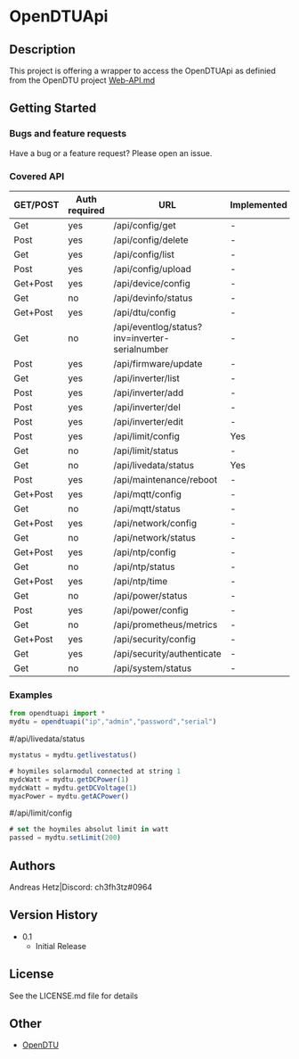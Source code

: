 # OpenDTUApi



## Description

This project is offering a wrapper to access the OpenDTUApi as definied from the OpenDTU project [Web-API.md
](https://github.com/tbnobody/OpenDTU/blob/master/docs/Web-API.md)

## Getting Started

### Bugs and feature requests

Have a bug or a feature request? Please open an issue.

### Covered API
| GET/POST | Auth required | URL |Implemented
| -------- | --- | -- |--|
| Get      | yes | /api/config/get | -
| Post     | yes | /api/config/delete |-
| Get      | yes | /api/config/list |-
| Post     | yes | /api/config/upload |-
| Get+Post | yes | /api/device/config |-
| Get      | no  | /api/devinfo/status |-
| Get+Post | yes | /api/dtu/config |-
| Get      | no  | /api/eventlog/status?inv=inverter-serialnumber |-
| Post     | yes | /api/firmware/update |-
| Get      | yes | /api/inverter/list |-
| Post     | yes | /api/inverter/add |-
| Post     | yes | /api/inverter/del |-
| Post     | yes | /api/inverter/edit |-
| Post     | yes | /api/limit/config |Yes
| Get      | no  | /api/limit/status |-
| Get      | no  | /api/livedata/status |Yes
| Post     | yes | /api/maintenance/reboot |-
| Get+Post | yes | /api/mqtt/config |-
| Get      | no  | /api/mqtt/status |-
| Get+Post | yes | /api/network/config |-
| Get      | no  | /api/network/status |-
| Get+Post | yes | /api/ntp/config |-
| Get      | no  | /api/ntp/status |-
| Get+Post | yes | /api/ntp/time |-
| Get      | no  | /api/power/status |-
| Post     | yes | /api/power/config |-
| Get      | no  | /api/prometheus/metrics |-
| Get+Post | yes | /api/security/config |-
| Get      | yes | /api/security/authenticate |-
| Get      | no  | /api/system/status |-

### Examples 
``` js
from opendtuapi import *
mydtu = opendtuapi("ip","admin","password","serial")
```
#/api/livedata/status
``` js
mystatus = mydtu.getlivestatus()

# hoymiles solarmodul connected at string 1
mydcWatt = mydtu.getDCPower(1) 
mydcWatt = mydtu.getDCVoltage(1)
myacPower = mydtu.getACPower()
```
#/api/limit/config
``` js
# set the hoymiles absolut limit in watt
passed = mydtu.setLimit(200)
```


## Authors
Andreas Hetz|Discord: ch3fh3tz#0964

## Version History
* 0.1
    * Initial Release 

## License

See the LICENSE.md file for details

## Other

* [OpenDTU](https://github.com/tbnobody/OpenDTU)
